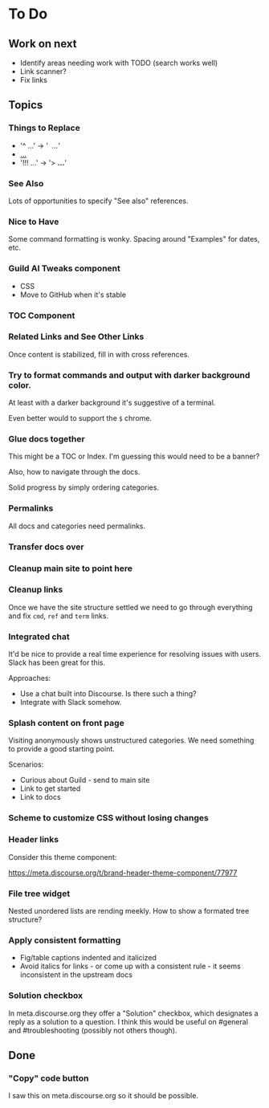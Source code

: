# To Do

## Work on next

- Identify areas needing work with TODO (search works well)
- Link scanner?
- Fix links

## Topics

### Things to Replace

- '^ ...' -> '&nbsp; *...*'
- [...](xxx:yyy)
- '!!! ...' -> '> **...**'

### See Also

Lots of opportunities to specify "See also" references.

### Nice to Have

Some command formatting is wonky. Spacing around "Examples" for dates, etc.

### Guild AI Tweaks component

- CSS
- Move to GitHub when it's stable

### TOC Component

### Related Links and See Other Links

Once content is stabilized, fill in with cross references.

### Try to format commands and output with darker background color.

At least with a darker background it's suggestive of a terminal.

Even better would to support the `$` chrome.

### Glue docs together

This might be a TOC or Index. I'm guessing this would need to be a banner?

Also, how to navigate through the docs.

Solid progress by simply ordering categories.

### Permalinks

All docs and categories need permalinks.

### Transfer docs over

### Cleanup main site to point here

### Cleanup links

Once we have the site structure settled we need to go through everything and fix `cmd`, `ref` and `term` links.

### Integrated chat

It'd be nice to provide a real time experience for resolving issues with users. Slack has been great for this.

Approaches:

- Use a chat built into Discourse. Is there such a thing?
- Integrate with Slack somehow.

### Splash content on front page

Visiting anonymously shows unstructured categories. We need something to provide a good starting point.

Scenarios:

- Curious about Guild - send to main site
- Link to get started
- Link to docs

### Scheme to customize CSS without losing changes

### Header links

Consider this theme component:

https://meta.discourse.org/t/brand-header-theme-component/77977

### File tree widget

Nested unordered lists are rending meekly. How to show a formated tree structure?

### Apply consistent formatting

- Fig/table captions indented and italicized
- Avoid italics for links - or come up with a consistent rule - it seems inconsistent in the upstream docs

### Solution checkbox

In meta.discourse.org they offer a "Solution" checkbox, which designates a reply as a solution to a question. I think this would be useful on #general and #troubleshooting (possibly not others though).

## Done

### "Copy" code button

I saw this on meta.discourse.org so it should be possible.
